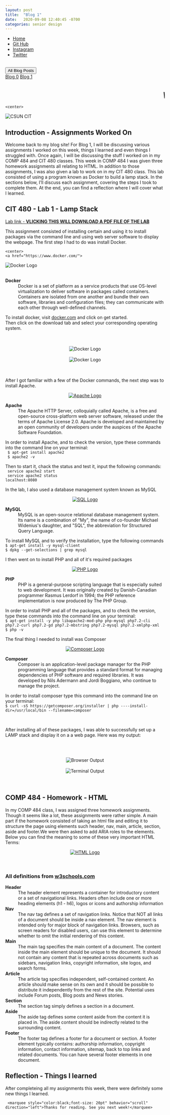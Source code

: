 ```yaml
---
layout: post
title:  "Blog 1"
date:   2020-09-08 12:40:45 -0700
categories: senior design
---
```


<html>



<style>
{% include custom.css %}
</style>

  <title>Blog 1</title>
<body>
<ul class="navbar">
 
  <li class="navbar"><a class="home" href="http://dec98524.github.io/">Home</a></li>
  <li class="navbar"><a href="https://github.com/dec98524/dec98524.github.io">Git Hub</a></li>
  <li class="navbar"><a href="https://www.instagram.com/im.davidcastaneda/">Instagram</a></li>
  <li class="navbar"><a href="https://twitter.com/refilldranks">Twitter</a></li>

</ul>
<br>
<div class="dropdown">
  <button class="dropbtn">All Blog Posts</button>
  <div class="dropdown-content">
    <a href="https://dec98524.github.io/senior/design/2020/08/27/blog-0.html">Blog 0</a>
    <a href="https://dec98524.github.io/senior/design/2020/09/08/blog1.html">Blog 1</a>
  </div>
</div><br>
<br>
<marquee style="color:black;font-size: 20pt" behavior="scroll" direction="left"><i>Welcome to my blog site!</i></marquee>

    <center>
<img src="https://www.csun.edu/ua/2017logos/Seal-CSUN-Horizontal-186.png" alt="CSUN CIT" align="middle">
</center>

<h2>Introduction - Assignments Worked On</h2>

<p>Welcome back to my blog site! For Blog 1, I will be discussing various assignments I worked on this week, things I learned and even things I struggled with. Once again, I will be discussing the stuff I worked on in my COMP 484 and CIT 480 classes. This week in COMP 484 I was given three homework assignments all relating to HTML. In addition to those assignments, I was also given a lab to work on in my CIT 480 class. This lab consisted of using a program known as Docker to build a lamp stack. In the sections below, I’ll discuss each assignment, covering the steps I took to complete them. At the end, you can find a reflection where I will cover what I learned.</p>

<h2>CIT 480 - Lab 1 - Lamp Stack</h2> 
<p><a href="https://canvas.csun.edu/courses/81618/files/10141705/download?wrap=1" style="text-decoration: underline">Lab link - <b>VLICKING THIS WILL DOWNLOAD A PDF FILE OF THE LAB</b></a><br> 
</p> 
      

<p>This assignment consisted of installing certain  and using it to install packages via the command line and using web server software to display the webpage. The first step I had to do was install Docker.</p>


    <center>
    <a href="https://www.docker.com/">
<img src="https://miro.medium.com/max/2404/1*JUOITpaBdlrMP9D__-K5Fw.png" alt="Docker Logo" align="middle">
</a>
</center>
<br> <br>

<dl>
  <dt><b>Docker</b></dt>
  <dd>Docker is a set of platform as a service products that use OS-level virtualization to deliver software in packages called containers. Containers are isolated from one another and bundle their own software, libraries and configuration files; they can communicate with each other through well-defined channels.</dd>
</dl>
<p>To install docker, visit <a href="https://www.docker.com/" style="text-decoration: underline">docker.com</a> and click on get started.<br>
    Then click on the download tab and select your corresponding operating system.</p>
 <br><br>
  <center>
<img src="https://i.imgur.com/wZxrVif.png" alt="Docker Logo" align="middle" width="auto" height="auto">
 <br><br>
<img src="https://i.imgur.com/g8fujvU.png" alt="Docker Logo" align="middle" width="auto" height="auto">
</center>
<br><br>
    
<p>After I got familiar with a few of the Docker commands, the next step was to install Apache.</p>
      <center>
      <a href="https://httpd.apache.org/">
      <img src="https://lh3.googleusercontent.com/FhcvMIodMAcv0JrG1jctJ2N8yNC9R8SR59FuVuK8im5EwSVfpqqOXsY1ml_uUfDxRBFTc20rJ9nU3ka5sOL-wv9HOXQgq6vpebxWr5BgUQXDtXAlfSPHq1ExfLaRE3sk3uL5XPso" alt="Apache Logo" align="middle">
    </a>      
</center>

  <dl>
  <dt><b>Apache</b></dt>
  <dd>The Apache HTTP Server, colloquially called Apache, is a free and open-source cross-platform web server software, released under the terms of Apache License 2.0. Apache is developed and maintained by an open community of developers under the auspices of the Apache Software Foundation.</dd>
</dl>

<p> In order to install Apache, and to check the version, type these commands into the command line on your terminal: 
     <br><code> $ apt-get install apache2 </code><br><code> $ apache2 -v</code><br></p>
<p>Then to start it, chack the status and test it, input the following commands:  <br><code> service apache2 start </code><br><code> service apache2 status</code><br><code>localhost:8080</code></p>     

<p>In the lab, I also used a database management system known as MySQL</p>
      <center>
     <a href="https://www.mysql.com/">
      <img src="https://d1.awsstatic.com/asset-repository/products/amazon-rds/1024px-MySQL.ff87215b43fd7292af172e2a5d9b844217262571.png" alt="SQL Logo" align="middle">
    </a>
</center>

  <dl>
  <dt><b>MySQL</b></dt>
  <dd>MySQL is an open-source relational database management system. Its name is a combination of "My", the name of co-founder Michael Widenius's daughter, and "SQL", the abbreviation for Structured Query Language.</dd>
</dl>
<p> To install MySQL and to verify the installation, type the following commands<br><code>$ apt-get install -y mysql-client</code><br><code>$ dpkg --get-selections | grep mysql</code><br></p>
     
<p>I then went on to install PHP and all of it's required packages</p>
      <center>
        <a href="https://www.php.net/">
      <img src="https://www.php.net/images/logos/new-php-logo.svg" alt="PHP Logo" align="middle">
    </a>
</center>

  <dl>
  <dt><b>PHP</b></dt>
  <dd>PHP is a general-purpose scripting language that is especially suited to web development. It was originally created by Danish-Canadian programmer Rasmus Lerdorf in 1994; the PHP reference implementation is now produced by The PHP Group.</dd>
</dl>
 <p> In order to install PHP and all of the packages, and to check the version, type these commands into the command line on your terminal: 
     <br><code>$ apt-get install -y php libapache2-mod-php php-mysql php7.2-cli php7.2-curl php7.2-gd php7.2-mbstring php7.2-mysql php7.2-xmlphp-xml</code><br><code>$ php -v</code><br></p>


<p>The final thing I needed to install was Composer</p>
      <center>
        <a href="https://getcomposer.org/">
      <img src="https://getcomposer.org/img/logo-composer-transparent.png" alt="Composer Logo" align="middle">
    </a>
</center>

  <dl>
  <dt><b>Composer</b></dt>
  <dd>Composer is an application-level package manager for the PHP programming language that provides a standard format for managing dependencies of PHP software and required libraries. It was developed by Nils Adermann and Jordi Boggiano, who continue to manage the project.</dd>
</dl>
 <p> In order to install composer type this command into the command line on your terminal: 
     <br><code>$ curl -sS https://getcomposer.org/installer | php ----install-dir=/usr/local/bin --filename=composer</code></p>
<br>
<p>After installing all of these packages, I was able to successfully set up a LAMP stack and display it on a a web page. Here was my output:</p>

<br><br>
  <center>
<img src="https://i.imgur.com/kDY0NCy.png" alt="Browser Output" align="middle" width="auto" height="auto">
 <br><br>
<img src="https://i.imgur.com/8VgOk7N.png" alt="Terminal Output" align="middle" width="auto" height="auto">
</center>
<br><br>


<h2>COMP 484 - Homework - HTML</h2> 

<p>In my COMP 484 class, I was assigned three homework assignments. Though it seems like a lot, these assignments were rather simple. A main part if the homework consisted of taking an html file and editing it to structure the page using elements such header, nav, main, article, section, aside and footer.We were then asked to add ARIA roles to the elements. Below you can find the meaning to some of these very important HTML Terms:</p>
 
  <center>
    <a href="https://www.w3schools.com/html/">
<img src="https://cdn.mos.cms.futurecdn.net/hFm4iWXhbw4c4rdcMH8tUD.jpg" alt="HTML Logo" align="middle">
</a>
</center>
<br> <br>
<h3>All definitions from <a href="https://www.w3schools.com">w3schools.com</a></h3>
<dl>
  <dt><b>Header</b></dt>
  <dd>The header element represents a container for introductory content or a set of navigational links. Headers often include one or more heading elements (h1 - h6), logos or icons and authorship information</dd>
  <dt><b>Nav</b></dt>
  <dd>The nav tag defines a set of navigation links. Notice that NOT all links of a document should be inside a nav element. The nav element is intended only for major block of navigation links. Browsers, such as screen readers for disabled users, can use this element to determine whether to omit the initial rendering of this content.</dd>
  <dt><b>Main</b></dt>
  <dd>The main tag specifies the main content of a document. The content inside the main element should be unique to the document. It should not contain any content that is repeated across documents such as sidebars, navigation links, copyright information, site logos, and search forms.</dd>
  <dt><b>Article</b></dt>
  <dd>The article tag specifies independent, self-contained content. An article should make sense on its own and it should be possible to distribute it independently from the rest of the site. Potential uses include Forum posts, Blog posts and News stories.

</dd>
  <dt><b>Section</b></dt>
  <dd>The section tag simply defines a section in a document.
</dd>
  <dt><b>Aside</b></dt>
  <dd>The aside tag defines some content aside from the content it is placed in. The aside content should be indirectly related to the surrounding content.</dd>
  <dt><b>Footer</b></dt>
  <dd>The footer tag defines a footer for a document or section. A footer element typically contains: authorship information, copyright information, contact information, sitemap, back to top links and related documents. You can have several footer elements in one document.</dd>
    
</dl>

<h2>Reflection - Things I learned</h2>
<p>After completeing all my assignments this week, there were definitely some new things I learned. </p>
 
 
     <marquee style="color:black;font-size: 20pt" behavior="scroll" direction="left">Thanks for reading. See you next week!</marquee>
</body>
</html>


